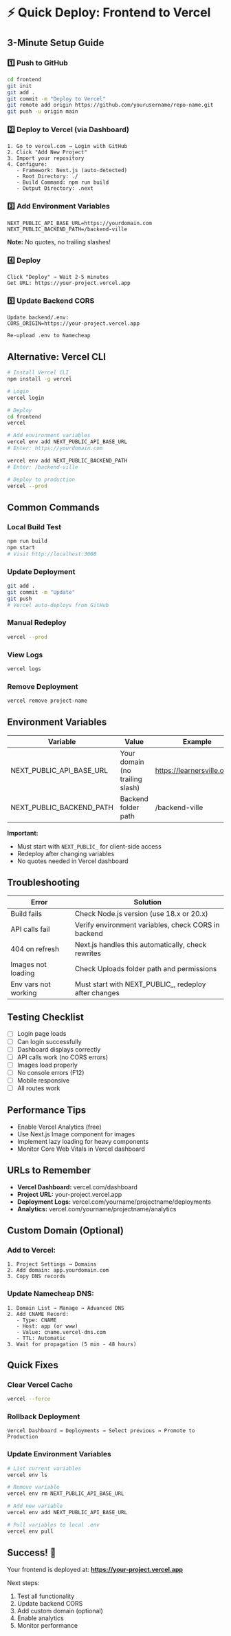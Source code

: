 # ⚡ Quick Deploy: Frontend to Vercel

## 3-Minute Setup Guide

### 1️⃣ Push to GitHub
```bash
cd frontend
git init
git add .
git commit -m "Deploy to Vercel"
git remote add origin https://github.com/yourusername/repo-name.git
git push -u origin main
```

### 2️⃣ Deploy to Vercel (via Dashboard)
```
1. Go to vercel.com → Login with GitHub
2. Click "Add New Project"
3. Import your repository
4. Configure:
   - Framework: Next.js (auto-detected)
   - Root Directory: ./
   - Build Command: npm run build
   - Output Directory: .next
```

### 3️⃣ Add Environment Variables
```env
NEXT_PUBLIC_API_BASE_URL=https://yourdomain.com
NEXT_PUBLIC_BACKEND_PATH=/backend-ville
```
**Note:** No quotes, no trailing slashes!

### 4️⃣ Deploy
```
Click "Deploy" → Wait 2-5 minutes
Get URL: https://your-project.vercel.app
```

### 5️⃣ Update Backend CORS
```
Update backend/.env:
CORS_ORIGIN=https://your-project.vercel.app

Re-upload .env to Namecheap
```

## Alternative: Vercel CLI

```bash
# Install Vercel CLI
npm install -g vercel

# Login
vercel login

# Deploy
cd frontend
vercel

# Add environment variables
vercel env add NEXT_PUBLIC_API_BASE_URL
# Enter: https://yourdomain.com

vercel env add NEXT_PUBLIC_BACKEND_PATH
# Enter: /backend-ville

# Deploy to production
vercel --prod
```

## Common Commands

### Local Build Test
```bash
npm run build
npm start
# Visit http://localhost:3000
```

### Update Deployment
```bash
git add .
git commit -m "Update"
git push
# Vercel auto-deploys from GitHub
```

### Manual Redeploy
```bash
vercel --prod
```

### View Logs
```bash
vercel logs
```

### Remove Deployment
```bash
vercel remove project-name
```

## Environment Variables

| Variable | Value | Example |
|----------|-------|---------|
| NEXT_PUBLIC_API_BASE_URL | Your domain (no trailing slash) | https://learnersville.online |
| NEXT_PUBLIC_BACKEND_PATH | Backend folder path | /backend-ville |

**Important:** 
- Must start with `NEXT_PUBLIC_` for client-side access
- Redeploy after changing variables
- No quotes needed in Vercel dashboard

## Troubleshooting

| Error | Solution |
|-------|----------|
| Build fails | Check Node.js version (use 18.x or 20.x) |
| API calls fail | Verify environment variables, check CORS in backend |
| 404 on refresh | Next.js handles this automatically, check rewrites |
| Images not loading | Check Uploads folder path and permissions |
| Env vars not working | Must start with NEXT_PUBLIC_, redeploy after changes |

## Testing Checklist
- [ ] Login page loads
- [ ] Can login successfully
- [ ] Dashboard displays correctly
- [ ] API calls work (no CORS errors)
- [ ] Images load properly
- [ ] No console errors (F12)
- [ ] Mobile responsive
- [ ] All routes work

## Performance Tips
- Enable Vercel Analytics (free)
- Use Next.js Image component for images
- Implement lazy loading for heavy components
- Monitor Core Web Vitals in Vercel dashboard

## URLs to Remember
- **Vercel Dashboard:** vercel.com/dashboard
- **Project URL:** your-project.vercel.app
- **Deployment Logs:** vercel.com/yourname/projectname/deployments
- **Analytics:** vercel.com/yourname/projectname/analytics

## Custom Domain (Optional)

### Add to Vercel:
```
1. Project Settings → Domains
2. Add domain: app.yourdomain.com
3. Copy DNS records
```

### Update Namecheap DNS:
```
1. Domain List → Manage → Advanced DNS
2. Add CNAME Record:
   - Type: CNAME
   - Host: app (or www)
   - Value: cname.vercel-dns.com
   - TTL: Automatic
3. Wait for propagation (5 min - 48 hours)
```

## Quick Fixes

### Clear Vercel Cache
```bash
vercel --force
```

### Rollback Deployment
```
Vercel Dashboard → Deployments → Select previous → Promote to Production
```

### Update Environment Variables
```bash
# List current variables
vercel env ls

# Remove variable
vercel env rm NEXT_PUBLIC_API_BASE_URL

# Add new variable
vercel env add NEXT_PUBLIC_API_BASE_URL

# Pull variables to local .env
vercel env pull
```

## Success! 🎉
Your frontend is deployed at: **https://your-project.vercel.app**

Next steps:
1. Test all functionality
2. Update backend CORS
3. Add custom domain (optional)
4. Enable analytics
5. Monitor performance

